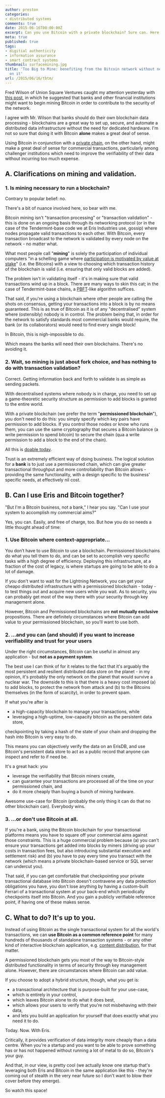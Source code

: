 ```yaml
---
author: preston
categories:
- distributed systems
comments: true
date: 2015-06-16T00:00:00Z
excerpt: Can you use Bitcoin with a private blockchain? Sure can. Here's how.
meta: true
published: true
tags:
- digitial authenticity
- information assurance
- smart contract systems
thumbnail: surfacemining.jpg
title: 'Too Big to Mine: benefiting from the Bitcoin network without needing to transact
  on it'
url: /2015/06/16/tbtm/
---
```


Fred Wilson of Union Square Ventures caught my attention yesterday with [this post](http://avc.com/2015/06/banks-and-brokerages-should-be-mining-the-blockchain/), in which he suggested that banks and other financial institutions might want to begin mining Bitcoin in order to contribute to the security of the network.

I agree with Mr. Wilson that banks should do their own blockchain data processing - blockchains are a great way to set up, secure, and automate a distributed data infrastructure without the need for dedicated hardware. I'm not so sure that doing it with Bitcoin **alone** makes a great deal of sense.

Using Bitcoin in conjunction with a [private chain](https://eng.erisindustries.com/tutorials/2015/04/25/make-thelonious-chain/), on the other hand, might make a great deal of sense for commercial transactions, particularly among challenger institutions which need to improve the verifiability of their data without incurring too much expense.

## A. Clarifications on mining and validation.

### 1. Is mining necessary to run a blockchain?

Contrary to popular belief: no.

There's a bit of nuance involved here, so bear with me.

Bitcoin mining isn't "transaction processing" or "transaction validation" - this is done on an ongoing basis through its networking protocol (or in the case of the Tendermint-base code we at Eris Industries use, gossip) where nodes propagate valid transactions to each other. With Bitcoin, every transaction broadcast to the network is validated by every node on the network - no matter what.

What most people call "**mining**" is solely the participation of individual computers "in a schelling game where [participation is motivated by value at stake](https://eng.erisindustries.com/blockchain/2015/04/30/on-blockchains/)" (i.e. the Bitcoins) with a view to choosing which transaction history of the blockchain is valid (i.e. ensuring that only valid blocks are added).

The problem isn't in validating itself - it's in making sure that valid transactions wind up in a block. There are many ways to skin this cat; in the case of Tendermint-base chains, a [PBFT](https://en.wikipedia.org/wiki/Byzantine_fault_tolerance)-like algorithm suffices.

That said, if you're using a blockchain where other people are calling the shots on consensus, getting your transactions into a block is by no means guaranteed. This is as true of Bitcoin as it is of any "decentralised" system where (ostensibly) nobody is in control. The problem being that, in order for the network to satisfy standards most commercial banks would require, the bank (or its collaborators) would need to find every single block!

In Bitcoin, this is nigh-impossible to do.

Which means the banks will need their own blockchains. There's no avoiding it.

### 2. Wait, so mining is just about fork choice, and has nothing to do with transaction validation?

Correct. Getting information back and forth to validate is as simple as sending packets.

With decentralised systems where nobody is in charge, you need to set up a game-theoretic security structure as permission to add blocks is granted to the entire world.

With a private blockchain (we prefer the term "**permissioned blockchain**"), you don't need to do this: you simply specify which key pairs have permission to add blocks. If you control those nodes or know who runs them, you can use the same cryptography that secures a Bitcoin balance (a write permission to spend bitcoin) to secure the chain (qua a write permission to add a block to the end of the chain).

All this is [doable today](https://docs.erisindustries.com).

Trust is an extremely efficient way of doing business. The logical solution for a **bank** is to just use a permissioned chain, which can give greater transactional throughput and more controllability than Bitcoin allows - providing the same functionality, with a design specific to the business' specific needs, at effectively nil cost.

## B. Can I use Eris and Bitcoin together?

"But I'm a Bitcoin business, not a bank," I hear you say. "Can I use your system to accomplish my commercial aims?"

Yes, you can. Easily, and free of charge, too. But how you do so needs a little thought ahead of time:

### 1. Use Bitcoin where context-appropriate...

You don’t have to use Bitcoin to use a blockchain. Permissioned blockchains do what you tell them to do, and can be set to accomplish very specific tasks with a high degree of efficiency. Deploying this infrastructure, at a fraction of the cost of legacy, is where startups are going to be able to do a lot of damage.

If you don't want to wait for the Lightning Network, you can get your cheapo distributed infrastructure with a permissioned blockchain - today - to test things out and acquire new users while you wait. As to security, you can probably get most of the way there with your security through key management alone.

However, Bitcoin and Permissioned blockchains are **not mutually exclusive** propositions. There are definitely circumstances where Bitcoin can add value to your permissioned blockchain, so you'll want to use both.

### 2. ...and you can (and should) if you want to increase verifiability and trust for your users

Under the right circumstances, Bitcoin can be useful in almost any application - but **not as a payment system**.

The best use I can think of for it relates to the fact that it's arguably the most persistent and resilient distributed data store on the planet - in my opinion, it's probably the only network on the planet that would survive a nuclear war. The downside to this is that there is a heavy cost imposed (a) to add blocks, to protect the network from attack and (b) to the Bitcoins themselves (in the form of scarcity), in order to prevent spam.

If what you're after is

* a high-capacity blockchain to manage your transactions, while
* leveraging a high-uptime, low-capacity bitcoin as the persistent data store,

checkpointing by taking a hash of the state of your chain and dropping the hash into Bitcoin is very easy to do.

This means you can objectively verify the data on an ErisDB, and use Bitcoin's persistent data store to act as a public record that anyone can inspect and refer to if need be.

It's a great hack: you

* leverage the verifiability that Bitcoin miners create,
* can guarantee your transactions are processed all of the time on your permissioned chain, and
* do it more cheaply than buying a bunch of mining hardware.

Awesome use-case for Bitcoin (probably the only thing it can do that no other blockchain can). Everybody wins.

### 3. ...or don't use Bitcoin at all.

If you're a bank, using the Bitcoin blockchain for your transactional platforms means you have to square off your commercial aims against those constraints. This is a huge commercial problem because (a) you can't ensure your transactions get added into blocks by miners (driving up your costs in transaction fees, but also introducing substantial execution and settlement risk) and (b) you have to pay every time you transact with the network (which means a private blockchain-based service or SQL server can undercut you).

That said, if you can get comfortable that checkpointing your private transactional database into Bitcoin doesn't contravene any data protection obligations you have, you don't lose anything by having a custom-built Ferrari of a transactional system at your back-end which periodically checkpoints itself into Bitcoin. And you gain a publicly verifiable reference point, if having one of these makes sense.

## C. What to do? It's up to you.

Instead of using Bitcoin as the single transactional system for all the world's transactions, we can **use Bitcoin as a common reference point** for many hundreds of thousands of standalone transaction systems - or any other kind of interactive blockchain application, e.g. [content distribution](https://github.com/eris-ltd/2gather), for that matter.

A permissioned blockchain gets you most of the way to Bitcoin-style distributed functionality in terms of security through key management alone. However, there are circumstances where Bitcoin can add value.

If you choose to adopt a hybrid structure, though, what you get is:

* a transactional architecture that is purpose-built for your use-case,
* which is entirely in your control,
* which leaves Bitcoin alone to do what it does best,
* which allows your users to verify that you're not misbehaving with their data,
* and lets you build an application for yourself that does exactly what you need it to do.

Today. Now. With Eris.

Critically, it provides verification of data integrity more cheaply than a data centre. When you're a startup and you want to be able to prove something has or has not happened without running a lot of metal to do so, Bitcoin's your guy.

And that, in our view, is pretty cool (we actually know one startup that's leveraging both Eris and Bitcoin in the same application like this - they're coming out of stealth in the very near future so I don't want to blow their cover before they emerge).

So watch this space!
